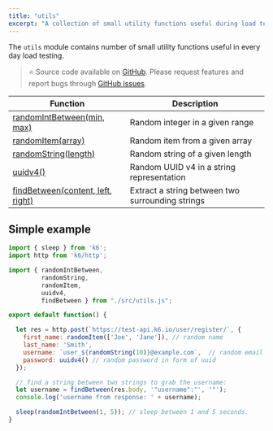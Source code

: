 ```yaml
---
title: "utils"
excerpt: "A collection of small utility functions useful during load testing with k6. "
---
```


The `utils` module contains number of small utility functions useful in every day load testing. 

> ⭐️ Source code available on [GitHub](https://github.com/k6io/k6-jslib-utils). 
> Please request features and report bugs through [GitHub issues](https://github.com/k6io/k6-jslib-utils/issues).





| Function | Description |
| -------- | ----------- |
| [randomIntBetween(min, max)](/javascript-api/jslib/utils/randomintbetween-min-max)  | Random integer in a given range |
| [randomItem(array)](/javascript-api/jslib/utils/randomitem-array)  | Random item from a given array |
| [randomString(length)](/javascript-api/jslib/utils/randomstring-length)  | Random string of a given length |
| [uuidv4()](/javascript-api/jslib/utils/uuidv4)  | Random UUID v4 in a string representation |
| [findBetween(content, left, right)](/javascript-api/jslib/utils/findbetween)  | Extract a string between two surrounding strings |


## Simple example

<CodeGroup labels={[]}>

```javascript
import { sleep } from 'k6';
import http from 'k6/http';

import { randomIntBetween, 
         randomString,
         randomItem,
         uuidv4,
         findBetween } from "./src/utils.js";

export default function() {

  let res = http.post(`https://test-api.k6.io/user/register/`, {
    first_name: randomItem(['Joe', 'Jane']), // random name
    last_name: 'Smith',
    username: `user_${randomString(10)}@example.com`,  // random email address,
    password: uuidv4() // random password in form of uuid
  });

  // find a string between two strings to grab the username:
  let username = findBetween(res.body, '"username":"', '"');
  console.log('username from response: ' + username);

  sleep(randomIntBetween(1, 5)); // sleep between 1 and 5 seconds.
}
```

</CodeGroup>
